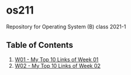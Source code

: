 # os211
Repository for Operating System (B) class 2021-1

## Table of Contents
1. [W01 - My Top 10 Links of Week 01](W01/)
1. [W02 - My Top 10 Links of Week 02](W02/)
